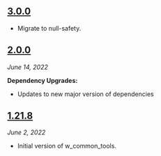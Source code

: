 ## [3.0.0](https://github.com/Workiva/w_common/compare/2.1.2...3.0.0)

- Migrate to null-safety.

## [2.0.0](https://github.com/Workiva/w_common/compare/1.21.8...2.0.0)
_June 14, 2022_

**Dependency Upgrades:**
- Updates to new major version of dependencies


## [1.21.8](https://github.com/Workiva/w_common/compare/1.21.7...1.21.8)
_June 2, 2022_

- Initial version of w_common_tools.
